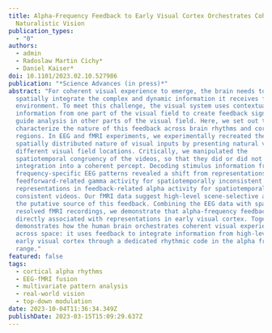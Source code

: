 ```yaml
---
title: Alpha-Frequency Feedback to Early Visual Cortex Orchestrates Coherent
  Naturalistic Vision
publication_types:
  - "0"
authors:
  - admin
  - Radoslaw Martin Cichy*
  - Daniel Kaiser*
doi: 10.1101/2023.02.10.527986
publication: "*Science Advances (in press)*"
abstract: "For coherent visual experience to emerge, the brain needs to
  spatially integrate the complex and dynamic information it receives from the
  environment. To meet this challenge, the visual system uses contextual
  information from one part of the visual field to create feedback signals that
  guide analysis in other parts of the visual field. Here, we set out to
  characterize the nature of this feedback across brain rhythms and cortical
  regions. In EEG and fMRI experiments, we experimentally recreated the
  spatially distributed nature of visual inputs by presenting natural videos at
  different visual field locations. Critically, we manipulated the
  spatiotemporal congruency of the videos, so that they did or did not demand
  integration into a coherent percept. Decoding stimulus information from
  frequency-specific EEG patterns revealed a shift from representations in
  feedforward-related gamma activity for spatiotemporally inconsistent videos to
  representations in feedback-related alpha activity for spatiotemporally
  consistent videos. Our fMRI data suggest high-level scene-selective areas as
  the putative source of this feedback. Combining the EEG data with spatially
  resolved fMRI recordings, we demonstrate that alpha-frequency feedback is
  directly associated with representations in early visual cortex. Together this
  demonstrates how the human brain orchestrates coherent visual experience
  across space: it uses feedback to integrate information from high-level to
  early visual cortex through a dedicated rhythmic code in the alpha frequency
  range."
featured: false
tags:
  - cortical alpha rhythms
  - EEG-fMRI fusion
  - multivariate pattern analysis
  - real-world vision
  - top-down modulation
date: 2023-10-04T11:36:34.349Z
publishDate: 2023-03-15T15:09:29.637Z
---
```

